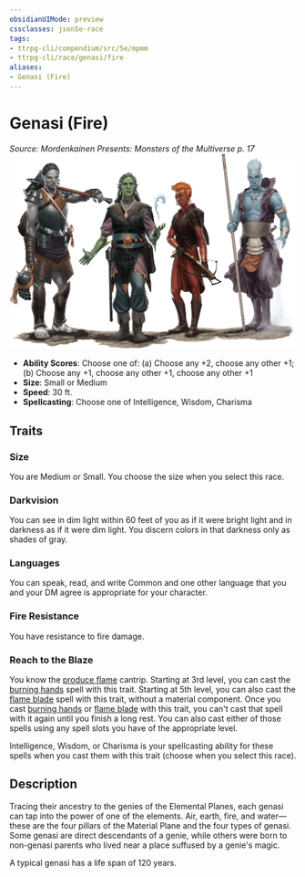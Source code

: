 ```yaml
---
obsidianUIMode: preview
cssclasses: json5e-race
tags:
- ttrpg-cli/compendium/src/5e/mpmm
- ttrpg-cli/race/genasi/fire
aliases:
- Genasi (Fire)
---
```

# Genasi (Fire)
*Source: Mordenkainen Presents: Monsters of the Multiverse p. 17*  
![](Інструменти%20ДМ/CLI/races/img/genasi.webp#right)

- **Ability Scores**: Choose one of: (a) Choose any +2, choose any other +1; (b) Choose any +1, choose any other +1, choose any other +1
- **Size**: Small or Medium
- **Speed**: 30 ft.
- **Spellcasting**: Choose one of Intelligence, Wisdom, Charisma

## Traits

### Size

You are Medium or Small. You choose the size when you select this race.

### Darkvision

You can see in dim light within 60 feet of you as if it were bright light and in darkness as if it were dim light. You discern colors in that darkness only as shades of gray.

### Languages

You can speak, read, and write Common and one other language that you and your DM agree is appropriate for your character.

### Fire Resistance

You have resistance to fire damage.

### Reach to the Blaze

You know the [produce flame](Інструменти%20ДМ/CLI/spells/produce-flame-xphb.md) cantrip. Starting at 3rd level, you can cast the [burning hands](Інструменти%20ДМ/CLI/spells/burning-hands-xphb.md) spell with this trait. Starting at 5th level, you can also cast the [flame blade](Інструменти%20ДМ/CLI/spells/flame-blade-xphb.md) spell with this trait, without a material component. Once you cast [burning hands](Інструменти%20ДМ/CLI/spells/burning-hands-xphb.md) or [flame blade](Інструменти%20ДМ/CLI/spells/flame-blade-xphb.md) with this trait, you can't cast that spell with it again until you finish a long rest. You can also cast either of those spells using any spell slots you have of the appropriate level.

Intelligence, Wisdom, or Charisma is your spellcasting ability for these spells when you cast them with this trait (choose when you select this race).

## Description

Tracing their ancestry to the genies of the Elemental Planes, each genasi can tap into the power of one of the elements. Air, earth, fire, and water—these are the four pillars of the Material Plane and the four types of genasi. Some genasi are direct descendants of a genie, while others were born to non-genasi parents who lived near a place suffused by a genie's magic.

A typical genasi has a life span of 120 years.